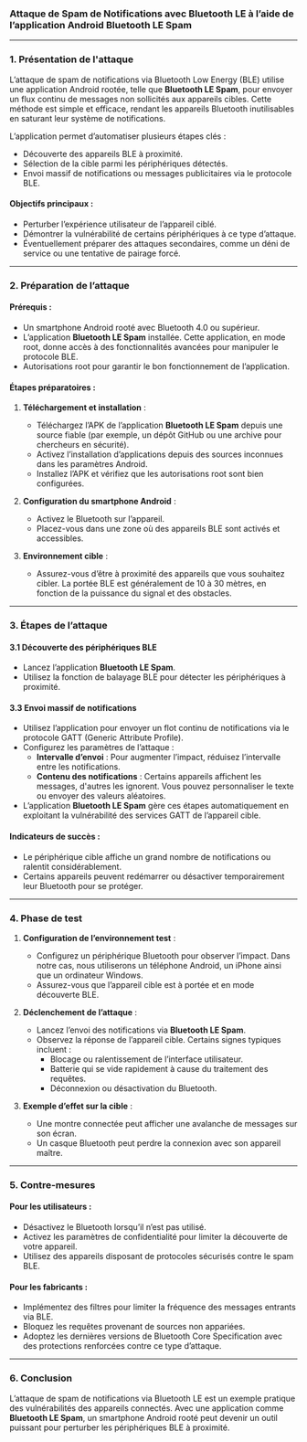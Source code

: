 ### Attaque de Spam de Notifications avec Bluetooth LE à l’aide de l’application Android **Bluetooth LE Spam**  
---

### 1. Présentation de l'attaque  
L’attaque de spam de notifications via Bluetooth Low Energy (BLE) utilise une application Android rootée, telle que **Bluetooth LE Spam**, pour envoyer un flux continu de messages non sollicités aux appareils cibles. Cette méthode est simple et efficace, rendant les appareils Bluetooth inutilisables en saturant leur système de notifications.  

L’application permet d’automatiser plusieurs étapes clés :  
- Découverte des appareils BLE à proximité.  
- Sélection de la cible parmi les périphériques détectés.  
- Envoi massif de notifications ou messages publicitaires via le protocole BLE.  

#### Objectifs principaux :  
- Perturber l’expérience utilisateur de l’appareil ciblé.  
- Démontrer la vulnérabilité de certains périphériques à ce type d’attaque.  
- Éventuellement préparer des attaques secondaires, comme un déni de service ou une tentative de pairage forcé.  

---

### 2. Préparation de l’attaque  

#### Prérequis :  
- Un smartphone Android rooté avec Bluetooth 4.0 ou supérieur.  
- L’application **Bluetooth LE Spam** installée. Cette application, en mode root, donne accès à des fonctionnalités avancées pour manipuler le protocole BLE.  
- Autorisations root pour garantir le bon fonctionnement de l’application.  

#### Étapes préparatoires :  
1. **Téléchargement et installation** :  
   - Téléchargez l’APK de l’application **Bluetooth LE Spam** depuis une source fiable (par exemple, un dépôt GitHub ou une archive pour chercheurs en sécurité).  
   - Activez l’installation d’applications depuis des sources inconnues dans les paramètres Android.  
   - Installez l’APK et vérifiez que les autorisations root sont bien configurées.  

2. **Configuration du smartphone Android** :  
   - Activez le Bluetooth sur l’appareil.  
   - Placez-vous dans une zone où des appareils BLE sont activés et accessibles.  

3. **Environnement cible** :  
   - Assurez-vous d’être à proximité des appareils que vous souhaitez cibler. La portée BLE est généralement de 10 à 30 mètres, en fonction de la puissance du signal et des obstacles.  

---

### 3. Étapes de l’attaque  

#### 3.1 Découverte des périphériques BLE  
- Lancez l’application **Bluetooth LE Spam**.  
- Utilisez la fonction de balayage BLE pour détecter les périphériques à proximité.  


#### 3.3 Envoi massif de notifications  
- Utilisez l’application pour envoyer un flot continu de notifications via le protocole GATT (Generic Attribute Profile).  
- Configurez les paramètres de l’attaque :  
  - **Intervalle d’envoi** : Pour augmenter l’impact, réduisez l’intervalle entre les notifications.  
  - **Contenu des notifications** : Certains appareils affichent les messages, d'autres les ignorent. Vous pouvez personnaliser le texte ou envoyer des valeurs aléatoires.  
- L’application **Bluetooth LE Spam** gère ces étapes automatiquement en exploitant la vulnérabilité des services GATT de l’appareil cible.  

#### Indicateurs de succès :  
- Le périphérique cible affiche un grand nombre de notifications ou ralentit considérablement.  
- Certains appareils peuvent redémarrer ou désactiver temporairement leur Bluetooth pour se protéger.  

---

### 4. Phase de test  

1. **Configuration de l’environnement test** :  
   - Configurez un périphérique Bluetooth pour observer l’impact. Dans notre cas, nous utiliserons un téléphone Android, un iPhone ainsi que un ordinateur Windows.
   - Assurez-vous que l’appareil cible est à portée et en mode découverte BLE.  

2. **Déclenchement de l’attaque** :  
   - Lancez l’envoi des notifications via **Bluetooth LE Spam**.
   - Observez la réponse de l’appareil cible. Certains signes typiques incluent :  
     - Blocage ou ralentissement de l’interface utilisateur.  
     - Batterie qui se vide rapidement à cause du traitement des requêtes.  
     - Déconnexion ou désactivation du Bluetooth.  

3. **Exemple d’effet sur la cible** :  
   - Une montre connectée peut afficher une avalanche de messages sur son écran.  
   - Un casque Bluetooth peut perdre la connexion avec son appareil maître.  

---

### 5. Contre-mesures  

#### Pour les utilisateurs :  
- Désactivez le Bluetooth lorsqu’il n’est pas utilisé.  
- Activez les paramètres de confidentialité pour limiter la découverte de votre appareil.  
- Utilisez des appareils disposant de protocoles sécurisés contre le spam BLE.  

#### Pour les fabricants :  
- Implémentez des filtres pour limiter la fréquence des messages entrants via BLE.  
- Bloquez les requêtes provenant de sources non appariées.  
- Adoptez les dernières versions de Bluetooth Core Specification avec des protections renforcées contre ce type d’attaque.  

---

### 6. Conclusion  

L’attaque de spam de notifications via Bluetooth LE est un exemple pratique des vulnérabilités des appareils connectés. Avec une application comme **Bluetooth LE Spam**, un smartphone Android rooté peut devenir un outil puissant pour perturber les périphériques BLE à proximité.  
